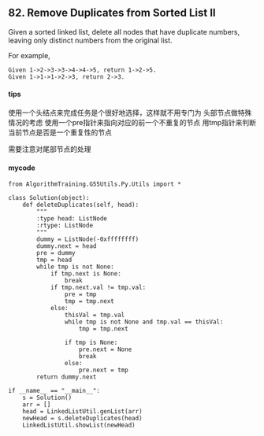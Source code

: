 ## 82. Remove Duplicates from Sorted List II
Given a sorted linked list, delete all nodes that have duplicate numbers, leaving only distinct numbers from the original list.

For example,

```
Given 1->2->3->3->4->4->5, return 1->2->5.
Given 1->1->1->2->3, return 2->3.
```

#### tips
使用一个头结点来完成任务是个很好地选择，这样就不用专门为 头部节点做特殊情况的考虑
使用一个pre指针来指向对应的前一个不重复的节点 用tmp指针来判断当前节点是否是一个重复性的节点

需要注意对尾部节点的处理

#### mycode
```
from AlgorithmTraining.G55Utils.Py.Utils import *

class Solution(object):
    def deleteDuplicates(self, head):
        """
        :type head: ListNode
        :rtype: ListNode
        """
        dummy = ListNode(-0xffffffff)
        dummy.next = head
        pre = dummy
        tmp = head
        while tmp is not None:
            if tmp.next is None:
                break
            if tmp.next.val != tmp.val:
                pre = tmp
                tmp = tmp.next
            else:
                thisVal = tmp.val
                while tmp is not None and tmp.val == thisVal:
                    tmp = tmp.next

                if tmp is None:
                    pre.next = None
                    break
                else:
                    pre.next = tmp
        return dummy.next

if __name__ == "__main__":
    s = Solution()
    arr = []
    head = LinkedListUtil.genList(arr)
    newHead = s.deleteDuplicates(head)
    LinkedListUtil.showList(newHead)
```
